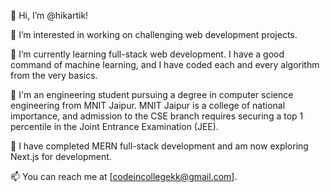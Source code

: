 👋 Hi, I’m @hikartik!

👀 I’m interested in working on challenging web development projects.

🌱 I’m currently learning full-stack web development. I have a good command of machine learning, and I have coded each and every algorithm from the very basics.

💼 I'm an engineering student pursuing a degree in computer science engineering from MNIT Jaipur. MNIT Jaipur is a college of national importance, and admission to the CSE branch requires securing a top 1 percentile in the Joint Entrance Examination (JEE).

🚀 I have completed MERN full-stack development and am now exploring Next.js for development.

📫 You can reach me at [codeincollegekk@gmail.com].

